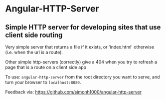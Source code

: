 # Angular-HTTP-Server

## Simple HTTP server for developing sites that use client side routing

Very simple server that returns a file if it exists, or 'index.html' otherwise (i.e. when the url is a route).

Other simple http-servers (correctly) give a 404 when you try to refresh a page that is a route on a client side app

To use: `angular-http-server` from the root directory you want to serve, and turn your browser to `localhost:8080`.

Feedback via: https://github.com/simonh1000/angular-http-server
